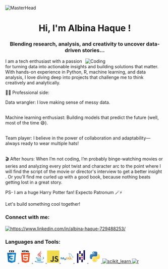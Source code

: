 ![MasterHead](https://camo.githubusercontent.com/85ca1a98dd1c4fe2b8b84de4612508468ca4d1c13ab11c4a794f733d37eacfd0/68747470733a2f2f7172616e676572732e636f6d2f77702d636f6e74656e742f75706c6f6164732f323032312f30392f42616e6e65722d496e74726f64756374696f6e2d746f2d33442d416e696d6174696f6e2e706e67)
<h1 align="center">Hi, I'm Albina Haque ! </h1>
<h3 align="center">Blending research, analysis, and creativity to uncover data-driven stories... </h3>
<img align="right" alt="Coding" width="250" src="https://media2.giphy.com/media/WT9chy8AxXeexEUjWR/giphy.gif?cid=6c09b952fcmk4hgf0r0r3qgx2s4wgmuyzr9jyl9x86j6e8y1&ep=v1_internal_gif_by_id&rid=giphy.gif&ct=s">
<p align="left">I am a tech enthusiast with a passion for turning data into actionable insights and building solutions that matter. With hands-on experience in Python, R, machine learning, and data analysis, I love diving deep into projects that challenge me to think creatively and analytically.

👩‍💻 Professional side:

Data wrangler: I love making sense of messy data.

<br>Machine learning enthusiast: Building models that predict the future (well, most of the time 😅).

<br>Team player: I believe in the power of collaboration and adaptability—always ready to wear multiple hats!

<br>🎬 After hours:
When I’m not coding, I’m probably binge-watching movies or series and analyzing every plot twist and character arc to the point where I will find the script of the movie or director's interview to get a better insight . Or you’ll find me curled up with a good book, because nothing beats getting lost in a great story.

PS- I am a huge Harry Potter fan! Expecto Patronum 🪄⚡

Let's build something cool together! </p>



<h3 align="left">Connect with me:</h3>
<p align="left">
<a href="https://www.linkedin.com/in/albina-haque-729488253/" target="blank"><img align="center" src="https://raw.githubusercontent.com/rahuldkjain/github-profile-readme-generator/master/src/images/icons/Social/linked-in-alt.svg" alt="https://www.linkedin.com/in/albina-haque-729488253/" height="30" width="40" /></a>
</p>

<h3 align="left">Languages and Tools:</h3>
<p align="left"> <a href="https://www.w3schools.com/css/" target="_blank" rel="noreferrer"> <img src="https://raw.githubusercontent.com/devicons/devicon/master/icons/css3/css3-original-wordmark.svg" alt="css3" width="40" height="40"/> </a> <a href="https://www.w3.org/html/" target="_blank" rel="noreferrer"> <img src="https://raw.githubusercontent.com/devicons/devicon/master/icons/html5/html5-original-wordmark.svg" alt="html5" width="40" height="40"/> </a> <a href="https://www.java.com" target="_blank" rel="noreferrer"> <img src="https://raw.githubusercontent.com/devicons/devicon/master/icons/java/java-original.svg" alt="java" width="40" height="40"/> </a> <a href="https://developer.mozilla.org/en-US/docs/Web/JavaScript" target="_blank" rel="noreferrer"> <img src="https://raw.githubusercontent.com/devicons/devicon/master/icons/javascript/javascript-original.svg" alt="javascript" width="40" height="40"/> </a> <a href="https://www.mysql.com/" target="_blank" rel="noreferrer"> <img src="https://raw.githubusercontent.com/devicons/devicon/master/icons/mysql/mysql-original-wordmark.svg" alt="mysql" width="40" height="40"/> </a> <a href="https://pandas.pydata.org/" target="_blank" rel="noreferrer"> <img src="https://raw.githubusercontent.com/devicons/devicon/2ae2a900d2f041da66e950e4d48052658d850630/icons/pandas/pandas-original.svg" alt="pandas" width="40" height="40"/> </a> <a href="https://www.python.org" target="_blank" rel="noreferrer"> <img src="https://raw.githubusercontent.com/devicons/devicon/master/icons/python/python-original.svg" alt="python" width="40" height="40"/> </a> <a href="https://scikit-learn.org/" target="_blank" rel="noreferrer"> <img src="https://upload.wikimedia.org/wikipedia/commons/0/05/Scikit_learn_logo_small.svg" alt="scikit_learn" width="40" height="40"/> 
<img src="https://ih1.redbubble.net/image.2342919483.1141/st,small,507x507-pad,600x600,f8f8f8.jpg" alt="r" width="40" height="40"/></a> </p>
